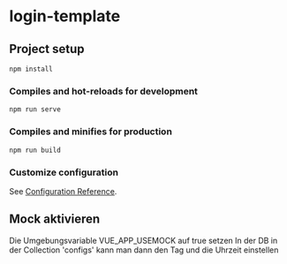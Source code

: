# login-template

## Project setup
```
npm install
```

### Compiles and hot-reloads for development
```
npm run serve
```

### Compiles and minifies for production
```
npm run build
```

### Customize configuration
See [Configuration Reference](https://cli.vuejs.org/config/).


## Mock aktivieren
Die Umgebungsvariable VUE_APP_USEMOCK auf true setzen
In der DB in der Collection 'configs' kann man dann den Tag und die Uhrzeit einstellen